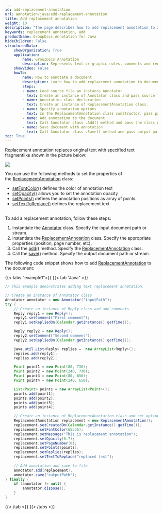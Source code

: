 ```yaml
---
id: add-replacement-annotation
url: annotation/java/add-replacement-annotation
title: Add replacement annotation
weight: 10
description: "The page describes how to add replacement annotation to a document using GroupDocs.Annotation for Java."
keywords: replacement annotation, add
productName: GroupDocs.Annotation for Java
hideChildren: False
structuredData:
    showOrganization: True
    application:    
        name: GroupDocs Annotation
        description: Represents text or graphic notes, comments and remarks attached to a specific part of the content of the document using Java
    showVideo: False
    howTo:
        name: How to annotate a document
        description: Learn how to add replaacment annotation to document step by step
        steps:
        - name: Load source file an instance Annotator
          text: Create an instance of Annotator class and pass source file path as a constructor parameter. You may specify absolute or relative file path as per your requirements. 
        - name: Annotation class declaration
          text: Create an instance of ReplacementAnnotation class.
        - name: Specify annotation options 
          text: In the ReplacementAnnotation class constructor, pass parameters.
        - name: Add annotation to the document
          text: Call Annotator class .Add() method and pass the class name ReplacementAnnotation.
        - name: Save document with annotation
          text: Call Annotator class .Save() method and pass output path file.
toc: True
---
```

Replacement annotation replaces original text with specified text fragmentlike shown in the picture below: 

![](/annotation/java/images/add-replacement-annotation.png)

You can use the following methods to set the properties of the [ReplacementAnnotation](https://reference.groupdocs.com/annotation/java/com.groupdocs.annotation.models.annotationmodels/replacementannotation) class:

*   [setFontColor()](https://reference.groupdocs.com/annotation/java/com.groupdocs.annotation.models.annotationmodels/replacementannotation/#setFontColor-java.lang.Integer-) defines the color of annotation text
*   [setOpacity()](https://reference.groupdocs.com/annotation/java/com.groupdocs.annotation.models.annotationmodels/replacementannotation/#setOpacity-java.lang.Double-) allows you to set the annotation opacity
*   [setPoints()](https://reference.groupdocs.com/annotation/java/com.groupdocs.annotation.models.annotationmodels/replacementannotation/#setPoints-java.util.List-com.groupdocs.annotation.models.Point--) defines the annotation positions as array of points
*   [setTextToReplace()](https://reference.groupdocs.com/annotation/java/com.groupdocs.annotation.models.annotationmodels/replacementannotation/#setTextToReplace-java.lang.String-) defines the replacement text   
     

To add a replacement annotation, follow these steps:

1.   Instantiate the [Annotator](https://reference.groupdocs.com/java/annotation/com.groupdocs.annotation/Annotator) class. Specify the input document path or stream.
2.   Instantiate the [ReplacementAnnotation](https://reference.groupdocs.com/annotation/java/com.groupdocs.annotation.models.annotationmodels/replacementannotation) class. Specify the appropriate properties (position, page number, etc).
3.   Call the [add()](https://reference.groupdocs.com/annotation/java/com.groupdocs.annotation/annotator/#add-com.groupdocs.annotation.models.annotationmodels.AnnotationBase-) method. Specify the [ReplacementAnnotation](https://reference.groupdocs.com/annotation/java/com.groupdocs.annotation.models.annotationmodels/replacementannotation) class.
4.  Call the [save()](https://reference.groupdocs.com/annotation/java/com.groupdocs.annotation/annotator/#save--) method. Specify the output document path or stream. 

  

The following code snippet shows how to add [ReplacementAnnotation](https://reference.groupdocs.com/annotation/java/com.groupdocs.annotation.models.annotationmodels/replacementannotation) to the document:

{{< tabs "example1">}}
{{< tab "Java" >}}
```java
// This example demonstrates adding text replacement annotation.

// Create an instance of Annotator class
Annotator annotator = new Annotator("inputPath");
try {
    // Create an instance of Reply class and add comments
    Reply reply1 = new Reply();
    reply1.setComment("First comment");
    reply1.setRepliedOn(Calendar.getInstance().getTime());

    Reply reply2 = new Reply();
    reply2.setComment("Second comment");
    reply2.setRepliedOn(Calendar.getInstance().getTime());

    java.util.List<Reply> replies =  new ArrayList<Reply>();
    replies.add(reply1);
    replies.add(reply2);

    Point point1 = new Point(80, 730);
    Point point2 = new Point(240, 730);
    Point point3 = new Point(80, 650);
    Point point4 = new Point(240, 650);

    List<Point> points = new ArrayList<Point>();
    points.add(point1);
    points.add(point2);
    points.add(point3);
    points.add(point4);

    // Create an instance of ReplacementAnnotation class and set options
    ReplacementAnnotation replacement = new ReplacementAnnotation();
    replacement.setCreatedOn(Calendar.getInstance().getTime());
    replacement.setFontColor(65535);
    replacement.setMessage("This is replacement annotation");
    replacement.setOpacity(0.7);
    replacement.setPageNumber(0);
    replacement.setPoints(points);
    replacement.setReplies(replies);
    replacement.setTextToReplace("replaced text");
    
    // Add annotation and save to file
    annotator.add(replacement);
    annotator.save("outputPath");
} finally {
    if (annotator != null) {
        annotator.dispose();
    }
}
```
{{< /tab >}}
{{< /tabs >}}